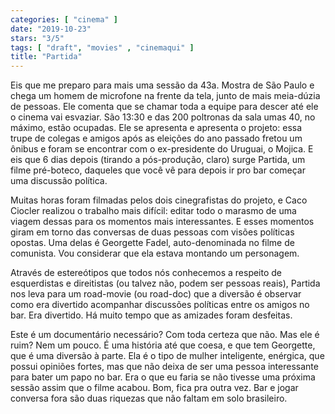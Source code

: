 ```yaml
---
categories: [ "cinema" ]
date: "2019-10-23"
stars: "3/5"
tags: [ "draft", "movies" , "cinemaqui" ]
title: "Partida"
---
```

Eis que me preparo para mais uma sessão da 43a. Mostra de São Paulo e
chega um homem de microfone na frente da tela, junto de mais meia-dúzia
de pessoas. Ele comenta que se chamar toda a equipe para descer até ele
o cinema vai esvaziar. São 13:30 e das 200 poltronas da sala umas 40,
no máximo, estão ocupadas. Ele se apresenta e apresenta o projeto:
essa trupe de colegas e amigos após as eleições do ano passado
fretou um ônibus e foram se encontrar com o ex-presidente do Uruguai,
o Mojica. E eis que 6 dias depois (tirando a pós-produção, claro)
surge Partida, um filme pré-boteco, daqueles que você vê para depois
ir pro bar começar uma discussão política.

Muitas horas foram filmadas pelos dois cinegrafistas do projeto, e Caco
Ciocler realizou o trabalho mais difícil: editar todo o marasmo de uma
viagem dessas para os momentos mais interessantes. E esses momentos
giram em torno das conversas de duas pessoas com visões políticas
opostas. Uma delas é Georgette Fadel, auto-denominada no filme de
comunista. Vou considerar que ela estava montando um personagem.

Através de estereótipos que todos nós conhecemos a respeito de
esquerdistas e direitistas (ou talvez não, podem ser pessoas reais),
Partida nos leva para um road-movie (ou road-doc) que a diversão é
observar como era divertido acompanhar discussões políticas entre
os amigos no bar. Era divertido. Há muito tempo que as amizades foram
desfeitas.

Este é um documentário necessário? Com toda certeza que não. Mas
ele é ruim? Nem um pouco. É uma história até que coesa, e que
tem Georgette, que é uma diversão à parte. Ela é o tipo de mulher
inteligente, enérgica, que possui opiniões fortes, mas que não deixa
de ser uma pessoa interessante para bater um papo no bar. Era o que eu
faria se não tivesse uma próxima sessão assim que o filme acabou. Bom,
fica pra outra vez. Bar e jogar conversa fora são duas riquezas que
não faltam em solo brasileiro.
